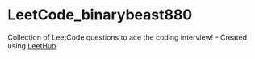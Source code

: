 # LeetCode_binarybeast880
Collection of LeetCode questions to ace the coding interview! - Created using [LeetHub](https://github.com/QasimWani/LeetHub)
